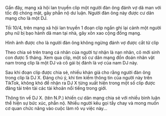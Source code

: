 Gần đây, mạng xã hội lan truyền clip một người đàn ông đánh vợ dã man với tốc độ chóng mặt, gây phẫn nộ dư luận. Người đàn ông này được cư dân mạng cho là một DJ.

Tối 10/4, trên mạng xã hội lan truyền 1 đoạn clip ngắn ghi lại cảnh một người phụ nữ bị bạo hành  dã man tại nhà, gây xôn xao cộng đồng mạng.

Hình ảnh được cho là người đàn ông không ngừng đánh vợ được cắt từ clip

Theo chia sẻ trên trang cá nhân của người tự nhận là nạn nhân, cô mới sinh con được 5 tháng. Xem qua clip, một số cư dân mạng đồn đoán nhân vật nam trong clip là một DJ và cô gái bị đánh là vợ của nam DJ này.

Sau khi đoạn clip được chia sẻ, nhiều khán giả cho rằng người đàn ông trong clip là DJ X. Đáng chú ý, khi tìm kiếm thông tin của người này trên TikTok, không khó để nhận ra DJ X từng xuất hiện trong một số clip được đăng tải trên tài các tài khoản nổi tiếng trong giới.

Thông tin về DJ X. (tên N.P.) khiến cư dân mạng  chia sẻ với nhiều bình luận thể hiện sự bức xúc, phẫn nộ. Nhiều người kêu gọi tẩy chay và mong muốn cơ quan chức năng vào cuộc làm rõ vụ việc này...
